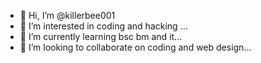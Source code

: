 - 👋 Hi, I’m @killerbee001
- 👀 I’m interested in coding and hacking ...
- 🌱 I’m currently learning bsc bm and it...
- 💞️ I’m looking to collaborate on coding and web design...
<!---
killerbee001/killerbee001 is a ✨ special ✨ repository because its `README.md` (this file) appears on your GitHub profile.
You can click the Preview link to take a look at your changes.
--->
